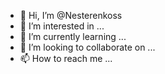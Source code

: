 - 👋 Hi, I’m @Nesterenkoss
- 👀 I’m interested in ...
- 🌱 I’m currently learning ...
- 💞️ I’m looking to collaborate on ...
- 📫 How to reach me ...

<!---
Nesterenkoss/Nesterenkoss is a ✨ special ✨ repository because its `README.md` (this file) appears on your GitHub profile.
You can click the Preview link to take a look at your changes.
--->
